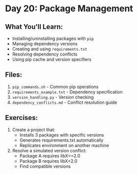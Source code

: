 # Day 20: Package Management

## What You'll Learn:
- Installing/uninstalling packages with `pip`
- Managing dependency versions
- Creating and using `requirements.txt`
- Resolving dependency conflicts
- Using pip cache and version specifiers

## Files:
1. `pip_commands.sh` - Common pip operations
2. `requirements_example.txt` - Dependency specification
3. `version_handling.py` - Version checking
4. `dependency_conflicts.md` - Conflict resolution guide

## Exercises:
1. Create a project that:
   - Installs 3 packages with specific versions
   - Generates requirements.txt automatically
   - Replicates environment on another machine
2. Resolve a simulated version conflict:
   - Package A requires libX>=2.0
   - Package B requires libX<2.0
   - Find compatible versions